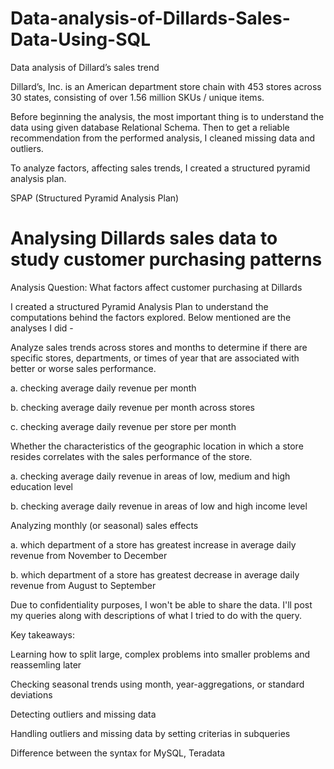 # Data-analysis-of-Dillards-Sales-Data-Using-SQL

Data analysis of Dillard’s sales trend

Dillard’s, Inc. is an American department store chain with 453 stores across 30 states, consisting of over 1.56 million SKUs / unique items.

Before beginning the analysis, the most important thing is to understand the data using given database Relational Schema. Then to get a reliable recommendation from the performed analysis, I cleaned missing data and outliers.

To analyze factors, affecting sales trends, I created a structured pyramid analysis plan.

SPAP (Structured Pyramid Analysis Plan)

# Analysing Dillards sales data to study customer purchasing patterns


Analysis Question: What factors affect customer purchasing at Dillards

I created a structured Pyramid Analysis Plan to understand the computations behind the factors explored. Below mentioned are the analyses I did -

Analyze sales trends across stores and months to determine if there are specific stores, departments, or times of year that are associated with better or worse sales performance.

a. checking average daily revenue per month

b. checking average daily revenue per month across stores

c. checking average daily revenue per store per month

Whether the characteristics of the geographic location in which a store resides correlates with the sales performance of the store.

a. checking average daily revenue in areas of low, medium and high education level

b. checking average daily revenue in areas of low and high income level

Analyzing monthly (or seasonal) sales effects

a. which department of a store has greatest increase in average daily revenue from November to December

b. which department of a store has greatest decrease in average daily revenue from August to September

Due to confidentiality purposes, I won't be able to share the data. I'll post my queries along with descriptions of what I tried to do with the query.

Key takeaways:

Learning how to split large, complex problems into smaller problems and reassemling later

Checking seasonal trends using month, year-aggregations, or standard deviations

Detecting outliers and missing data

Handling outliers and missing data by setting criterias in subqueries

Difference between the syntax for MySQL, Teradata
